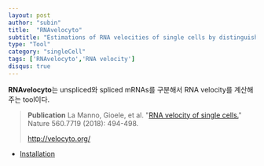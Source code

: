 ```yaml
---
layout: post
author: "subin"
title:  "RNAvelocyto"
subtitle: "Estimations of RNA velocities of single cells by distinguishing unspliced and spliced mRNAs"
type: "Tool"
category: "singleCell"
tags: ['RNAvelocyto','RNA velocity']
disqus: true
---
```

**RNAvelocyto**는 unspliced와 spliced mRNAs를 구분해서  RNA velocity를 계산해주는 tool이다. 

> **Publication**
> La Manno, Gioele, et al. "[RNA velocity of single cells.](https://doi.org/10.1038/s41586-018-0414-6)" Nature 560.7719 (2018): 494-498. 
>
>http://velocyto.org/

- [Installation](#1-intro)<br/>

